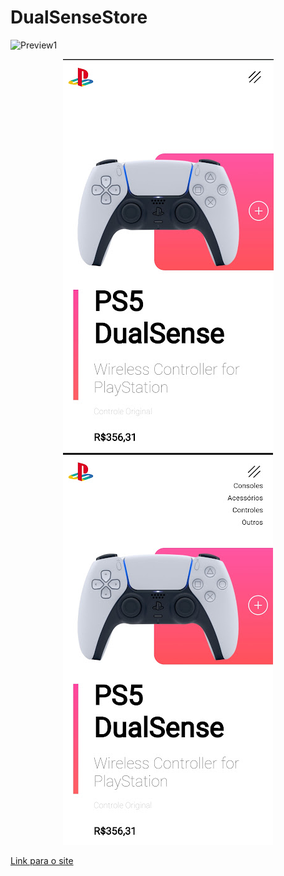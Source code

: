 # DualSenseStore


![Preview1](https://github.com/Guilhermerisu/DualSenseStore/blob/main/assets/pcgifpreview.gif)
 <p align="center">
  <img src="https://github.com/Guilhermerisu/DualSenseStore/blob/main/assets/mobileprint1.jpg">
  <img src="https://github.com/Guilhermerisu/DualSenseStore/blob/main/assets/mobileprint2.jpg">
</p>

<a href="https://guilhermerisu.github.io/DualSenseStore/">Link para o site</a>
